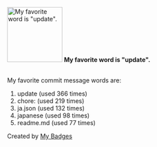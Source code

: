 <img src="https://my-badges.github.io/my-badges/favorite-word.png" alt="My favorite word is &quot;update&quot;." title="My favorite word is &quot;update&quot;." width="128">
<strong>My favorite word is &quot;update&quot;.</strong>
<br><br>

My favorite commit message words are:

1. update (used 366 times)
2. chore: (used 219 times)
3. ja.json (used 132 times)
4. japanese (used 98 times)
5. readme.md (used 77 times)


Created by <a href="https://github.com/my-badges/my-badges">My Badges</a>
